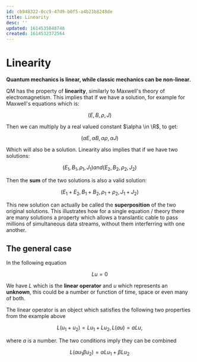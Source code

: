 ```yaml
---
id: cb948322-0cc9-47d9-b0f5-a4b23b8248de
title: Linearity
desc: ''
updated: 1614535848748
created: 1614532372564
---
```


# Linearity

**Quantum mechanics is linear, while classic mechanics can be non-linear.**

QM has the property of **linearity**, similarly to Maxwell's theory of electromagnetism. This implies that if we have a solution, for example for Maxwell's equations which is:

$$
(E, B, \rho, J)
$$

Then we can multiply by a real valued constant $\alpha \in \R$, to get:

$$
(\alpha E, \alpha B, \alpha\rho, \alpha J)
$$

Which will also be a solution. Linearity also implies that if we have two solutions:

$$
(E_1, B_1, \rho_1, J_1) and (E_2, B_2, \rho_2, J_2)
$$

Then the **sum** of the two solutions is also a valid solution:

$$
(E_1 + E_2, B_1 + B_2, \rho_1 + \rho_2, J_1 + J_2)
$$

This new solution can actually be called the **superposition** of the two original solutions. This illustrates how for a single equation / theory there are many solutions a property which allows a translantic cable to pass millions of simultaneous data streams, without them interferring with one another. 

## The general case

In the following equation

$$
Lu = 0
$$

We have $L$ which is the **linear operator** and $u$ which represents an **unknown**, this could be a number or function of time, space or even many of both.

The linear operator is an object which satisfies the following two properties from the example above

$$
L(u_1 + u_2) = Lu_1 + Lu_2, L(au) = aLu,
$$

where $a$ is a number. The two conditions imply they can be combined

$$
L(\alpha u_1 \beta u_2) = \alpha L u_1 + \beta L u_2
$$
